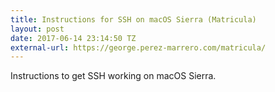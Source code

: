 ```yaml
---
title: Instructions for SSH on macOS Sierra (Matricula)
layout: post
date: 2017-06-14 23:14:50 TZ
external-url: https://george.perez-marrero.com/matricula/
---
```


Instructions to get SSH working on macOS Sierra.
